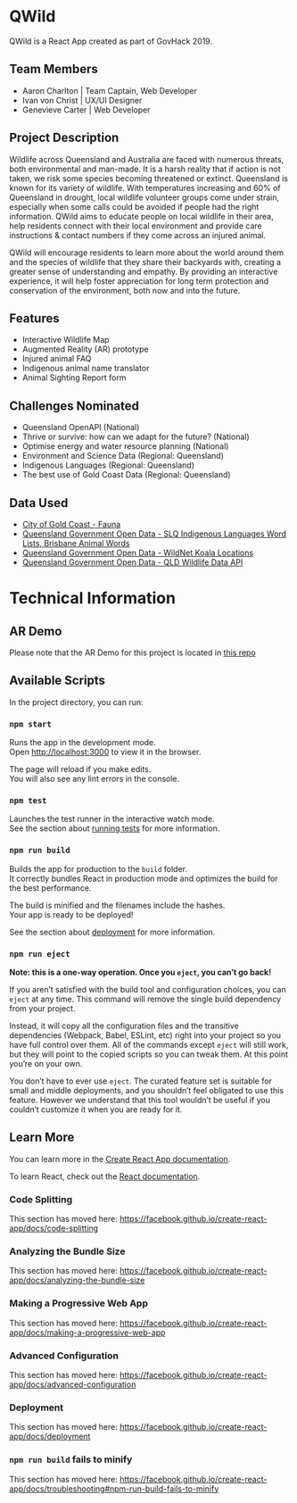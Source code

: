 # QWild

QWild is a React App created as part of GovHack 2019.

## Team Members
* Aaron Charlton | Team Captain, Web Developer
* Ivan von Christ | UX/UI Designer
* Genevieve Carter | Web Developer

## Project Description
Wildlife across Queensland and Australia are faced with numerous threats, both environmental and man-made. It is a harsh reality that if action is not taken, we risk some species becoming threatened or extinct. Queensland is known for its variety of wildlife. With temperatures increasing and 60% of Queensland in drought, local wildlife volunteer groups come under strain, especially when some calls could be avoided if people had the right information. QWild aims to educate people on local wildlife in their area, help residents connect with their local environment and provide care instructions & contact numbers if they come across an injured animal.

QWild will encourage residents to learn more about the world around them and the species of wildlife that they share their backyards with, creating a greater sense of understanding and empathy. By providing an interactive experience, it will help foster appreciation for long term protection and conservation of the environment, both now and into the future.

## Features
* Interactive Wildlife Map
* Augmented Reality (AR) prototype
* Injured animal FAQ
* Indigenous animal name translator
* Animal Sighting Report form

## Challenges Nominated
* Queensland OpenAPI (National)
* Thrive or survive: how can we adapt for the future? (National)
* Optimise energy and water resource planning (National)
* Environment and Science Data (Regional: Queensland)
* Indigenous Languages (Regional: Queensland)
* The best use of Gold Coast Data (Regional: Queensland)

## Data Used
* [City of Gold Coast - Fauna](http://data-goldcoast.opendata.arcgis.com/datasets/03919217b4824ecabb7b5828532f86d1_0)
* [Queensland Government Open Data - SLQ Indigenous Languages Word Lists, Brisbane Animal Words](https://www.data.qld.gov.au/dataset/slq-aboriginal-languages-word-lists/resource/ebd00c34-d5d1-4266-8f6b-d9424104a307)
* [Queensland Government Open Data - WildNet Koala Locations](https://www.data.qld.gov.au/dataset/wildnet-koala-locations)
* [Queensland Government Open Data - QLD Wildlife Data API](https://www.data.qld.gov.au/dataset/qld-wildlife-data-api)

# Technical Information

## AR Demo
Please note that the AR Demo for this project is located in [this repo](https://ivanvonchrist.github.com/ar-demo)

## Available Scripts

In the project directory, you can run:

### `npm start`

Runs the app in the development mode.<br>
Open [http://localhost:3000](http://localhost:3000) to view it in the browser.

The page will reload if you make edits.<br>
You will also see any lint errors in the console.

### `npm test`

Launches the test runner in the interactive watch mode.<br>
See the section about [running tests](https://facebook.github.io/create-react-app/docs/running-tests) for more information.

### `npm run build`

Builds the app for production to the `build` folder.<br>
It correctly bundles React in production mode and optimizes the build for the best performance.

The build is minified and the filenames include the hashes.<br>
Your app is ready to be deployed!

See the section about [deployment](https://facebook.github.io/create-react-app/docs/deployment) for more information.

### `npm run eject`

**Note: this is a one-way operation. Once you `eject`, you can’t go back!**

If you aren’t satisfied with the build tool and configuration choices, you can `eject` at any time. This command will remove the single build dependency from your project.

Instead, it will copy all the configuration files and the transitive dependencies (Webpack, Babel, ESLint, etc) right into your project so you have full control over them. All of the commands except `eject` will still work, but they will point to the copied scripts so you can tweak them. At this point you’re on your own.

You don’t have to ever use `eject`. The curated feature set is suitable for small and middle deployments, and you shouldn’t feel obligated to use this feature. However we understand that this tool wouldn’t be useful if you couldn’t customize it when you are ready for it.

## Learn More

You can learn more in the [Create React App documentation](https://facebook.github.io/create-react-app/docs/getting-started).

To learn React, check out the [React documentation](https://reactjs.org/).

### Code Splitting

This section has moved here: https://facebook.github.io/create-react-app/docs/code-splitting

### Analyzing the Bundle Size

This section has moved here: https://facebook.github.io/create-react-app/docs/analyzing-the-bundle-size

### Making a Progressive Web App

This section has moved here: https://facebook.github.io/create-react-app/docs/making-a-progressive-web-app

### Advanced Configuration

This section has moved here: https://facebook.github.io/create-react-app/docs/advanced-configuration

### Deployment

This section has moved here: https://facebook.github.io/create-react-app/docs/deployment

### `npm run build` fails to minify

This section has moved here: https://facebook.github.io/create-react-app/docs/troubleshooting#npm-run-build-fails-to-minify
